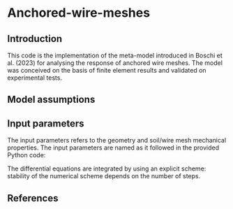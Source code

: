 # Anchored-wire-meshes

## Introduction
This code is the implementation of the meta-model introduced in Boschi et al. (2023) for analysing the response of anchored wire meshes.
The model was conceived on the basis of finite element results and validated on experimental tests.

## Model assumptions

## Input parameters
The input parameters refers to the geometry and soil/wire mesh mechanical properties. 
The input parameters are named as it followed in the provided Python code:





The differential equations are integrated by using an explicit scheme: stability of the numerical scheme depends on the number of steps.





## References
